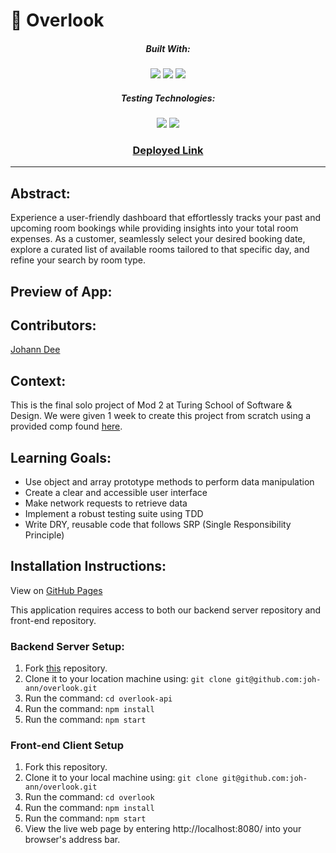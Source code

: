 # 🏨 Overlook
<div align="center">
  
##### Built With:
  <img src="https://img.shields.io/badge/JavaScript-323330?style=for-the-badge&logo=javascript&logoColor=F7DF1E" /> <img src="https://img.shields.io/badge/CSS3-1572B6?style=for-the-badge&logo=css3&logoColor=white" /> <img src="https://img.shields.io/badge/HTML5-E34F26?style=for-the-badge&logo=html5&logoColor=white" />

##### Testing Technologies:
  <img src="https://img.shields.io/badge/-mocha-%238D6748?style=for-the-badge&logo=mocha&logoColor=white" /> <img src="https://img.shields.io/badge/chai-A30701?style=for-the-badge&logo=chai&logoColor=white" />

### [Deployed Link](https://joh-ann.github.io/overlook/)
</div>

  -----
## Abstract:
Experience a user-friendly dashboard that effortlessly tracks your past and upcoming room bookings while providing insights into your total room expenses. As a customer, seamlessly select your desired booking date, explore a curated list of available rooms tailored to that specific day, and refine your search by room type.

## Preview of App:



## Contributors:
[Johann Dee](https://github.com/joh-ann)

## Context:
This is the final solo project of Mod 2 at Turing School of Software & Design. We were given 1 week to create this project from scratch using a provided comp found [here](https://frontend.turing.edu/projects/overlook.html).

## Learning Goals:
- Use object and array prototype methods to perform data manipulation
- Create a clear and accessible user interface
- Make network requests to retrieve data
- Implement a robust testing suite using TDD
- Write DRY, reusable code that follows SRP (Single Responsibility Principle)

## Installation Instructions:
View on [GitHub Pages](https://joh-ann.github.io/overlook/)

This application requires access to both our backend server repository and front-end repository.

### Backend Server Setup:
1. Fork [this](https://github.com/joh-ann/overlook-api) repository.
2. Clone it to your location machine using: `git clone git@github.com:joh-ann/overlook.git`
3. Run the command: `cd overlook-api`
4. Run the command: `npm install`
5. Run the command: `npm start`

### Front-end Client Setup 
1. Fork this repository.
2. Clone it to your local machine using: `git clone git@github.com:joh-ann/overlook.git`
3. Run the command: `cd overlook`
4. Run the command: `npm install`
5. Run the command: `npm start`
6. View the live web page by entering http://localhost:8080/ into your browser's address bar.
